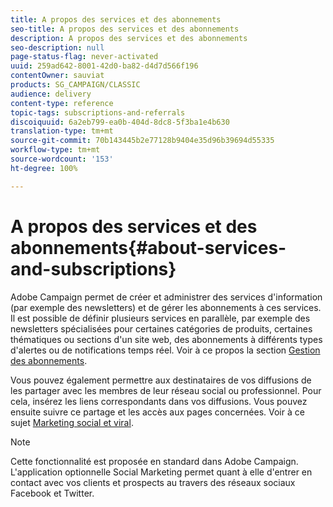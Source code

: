 ```yaml
---
title: A propos des services et des abonnements
seo-title: A propos des services et des abonnements
description: A propos des services et des abonnements
seo-description: null
page-status-flag: never-activated
uuid: 259ad642-8001-42d0-ba82-d4d7d566f196
contentOwner: sauviat
products: SG_CAMPAIGN/CLASSIC
audience: delivery
content-type: reference
topic-tags: subscriptions-and-referrals
discoiquuid: 6a2eb799-ea0b-404d-8dc8-5f3ba1e4b630
translation-type: tm+mt
source-git-commit: 70b143445b2e77128b9404e35d96b39694d55335
workflow-type: tm+mt
source-wordcount: '153'
ht-degree: 100%

---
```



# A propos des services et des abonnements{#about-services-and-subscriptions}

Adobe Campaign permet de créer et administrer des services d&#39;information (par exemple des newsletters) et de gérer les abonnements à ces services. Il est possible de définir plusieurs services en parallèle, par exemple des newsletters spécialisées pour certaines catégories de produits, certaines thématiques ou sections d&#39;un site web, des abonnements à différents types d&#39;alertes ou de notifications temps réel. Voir à ce propos la section [Gestion des abonnements](../../delivery/using/managing-subscriptions.md).

Vous pouvez également permettre aux destinataires de vos diffusions de les partager avec les membres de leur réseau social ou professionnel. Pour cela, insérez les liens correspondants dans vos diffusions. Vous pouvez ensuite suivre ce partage et les accès aux pages concernées. Voir à ce sujet [Marketing social et viral](../../delivery/using/viral-and-social-marketing.md).

>[!NOTE]
>
>Cette fonctionnalité est proposée en standard dans Adobe Campaign. L&#39;application optionnelle Social Marketing permet quant à elle d&#39;entrer en contact avec vos clients et prospects au travers des réseaux sociaux Facebook et Twitter.
